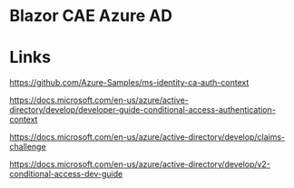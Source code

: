 # Blazor CAE Azure AD

# Links

 https://github.com/Azure-Samples/ms-identity-ca-auth-context

 https://docs.microsoft.com/en-us/azure/active-directory/develop/developer-guide-conditional-access-authentication-context

 https://docs.microsoft.com/en-us/azure/active-directory/develop/claims-challenge

 https://docs.microsoft.com/en-us/azure/active-directory/develop/v2-conditional-access-dev-guide